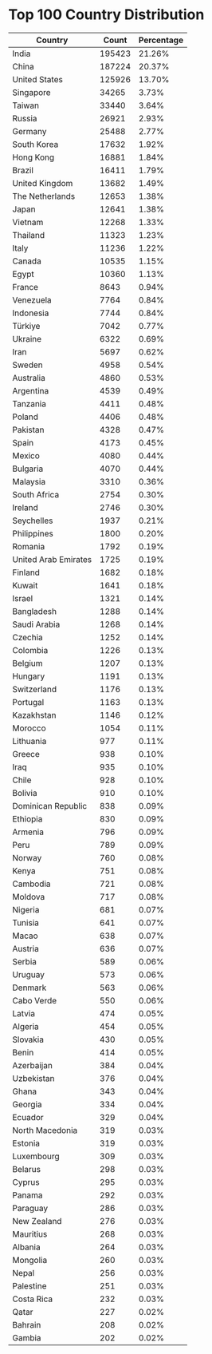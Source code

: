 # Top 100 Country Distribution
| Country | Count | Percentage |
|----|----|----|
| India | 195423 | 21.26% |
| China | 187224 | 20.37% |
| United States | 125926 | 13.70% |
| Singapore | 34265 | 3.73% |
| Taiwan | 33440 | 3.64% |
| Russia | 26921 | 2.93% |
| Germany | 25488 | 2.77% |
| South Korea | 17632 | 1.92% |
| Hong Kong | 16881 | 1.84% |
| Brazil | 16411 | 1.79% |
| United Kingdom | 13682 | 1.49% |
| The Netherlands | 12653 | 1.38% |
| Japan | 12641 | 1.38% |
| Vietnam | 12268 | 1.33% |
| Thailand | 11323 | 1.23% |
| Italy | 11236 | 1.22% |
| Canada | 10535 | 1.15% |
| Egypt | 10360 | 1.13% |
| France | 8643 | 0.94% |
| Venezuela | 7764 | 0.84% |
| Indonesia | 7744 | 0.84% |
| Türkiye | 7042 | 0.77% |
| Ukraine | 6322 | 0.69% |
| Iran | 5697 | 0.62% |
| Sweden | 4958 | 0.54% |
| Australia | 4860 | 0.53% |
| Argentina | 4539 | 0.49% |
| Tanzania | 4411 | 0.48% |
| Poland | 4406 | 0.48% |
| Pakistan | 4328 | 0.47% |
| Spain | 4173 | 0.45% |
| Mexico | 4080 | 0.44% |
| Bulgaria | 4070 | 0.44% |
| Malaysia | 3310 | 0.36% |
| South Africa | 2754 | 0.30% |
| Ireland | 2746 | 0.30% |
| Seychelles | 1937 | 0.21% |
| Philippines | 1800 | 0.20% |
| Romania | 1792 | 0.19% |
| United Arab Emirates | 1725 | 0.19% |
| Finland | 1682 | 0.18% |
| Kuwait | 1641 | 0.18% |
| Israel | 1321 | 0.14% |
| Bangladesh | 1288 | 0.14% |
| Saudi Arabia | 1268 | 0.14% |
| Czechia | 1252 | 0.14% |
| Colombia | 1226 | 0.13% |
| Belgium | 1207 | 0.13% |
| Hungary | 1191 | 0.13% |
| Switzerland | 1176 | 0.13% |
| Portugal | 1163 | 0.13% |
| Kazakhstan | 1146 | 0.12% |
| Morocco | 1054 | 0.11% |
| Lithuania | 977 | 0.11% |
| Greece | 938 | 0.10% |
| Iraq | 935 | 0.10% |
| Chile | 928 | 0.10% |
| Bolivia | 910 | 0.10% |
| Dominican Republic | 838 | 0.09% |
| Ethiopia | 830 | 0.09% |
| Armenia | 796 | 0.09% |
| Peru | 789 | 0.09% |
| Norway | 760 | 0.08% |
| Kenya | 751 | 0.08% |
| Cambodia | 721 | 0.08% |
| Moldova | 717 | 0.08% |
| Nigeria | 681 | 0.07% |
| Tunisia | 641 | 0.07% |
| Macao | 638 | 0.07% |
| Austria | 636 | 0.07% |
| Serbia | 589 | 0.06% |
| Uruguay | 573 | 0.06% |
| Denmark | 563 | 0.06% |
| Cabo Verde | 550 | 0.06% |
| Latvia | 474 | 0.05% |
| Algeria | 454 | 0.05% |
| Slovakia | 430 | 0.05% |
| Benin | 414 | 0.05% |
| Azerbaijan | 384 | 0.04% |
| Uzbekistan | 376 | 0.04% |
| Ghana | 343 | 0.04% |
| Georgia | 334 | 0.04% |
| Ecuador | 329 | 0.04% |
| North Macedonia | 319 | 0.03% |
| Estonia | 319 | 0.03% |
| Luxembourg | 309 | 0.03% |
| Belarus | 298 | 0.03% |
| Cyprus | 295 | 0.03% |
| Panama | 292 | 0.03% |
| Paraguay | 286 | 0.03% |
| New Zealand | 276 | 0.03% |
| Mauritius | 268 | 0.03% |
| Albania | 264 | 0.03% |
| Mongolia | 260 | 0.03% |
| Nepal | 256 | 0.03% |
| Palestine | 251 | 0.03% |
| Costa Rica | 232 | 0.03% |
| Qatar | 227 | 0.02% |
| Bahrain | 208 | 0.02% |
| Gambia | 202 | 0.02% |
